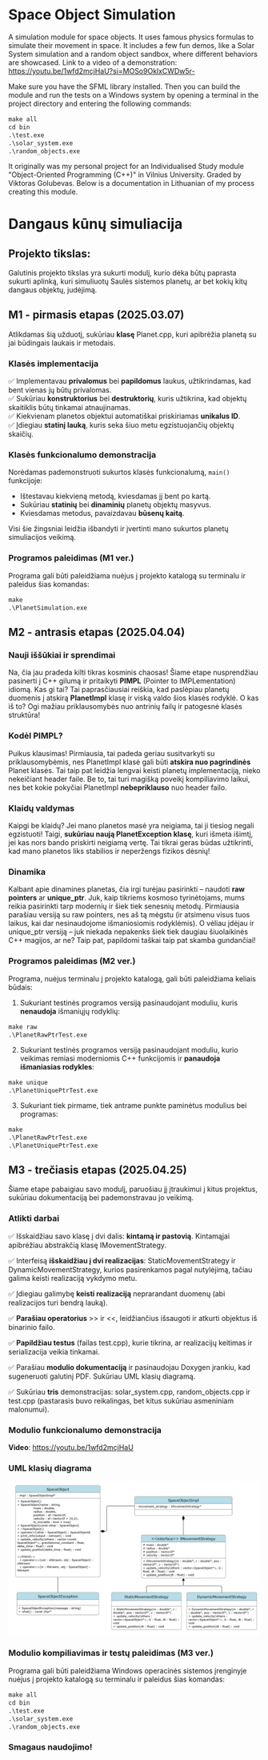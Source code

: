 # Space Object Simulation

A simulation module for space objects. It uses famous physics formulas to simulate their movement in space. It includes a few fun demos, like a Solar System simulation and a random object sandbox, where different behaviors are showcased. Link to a video of a demonstration: https://youtu.be/1wfd2mcjHaU?si=MOSo9OklxCWDw5r-

Make sure you have the SFML library installed. Then you can build the module and run the tests on a Windows system by opening a terminal in the project directory and entering the following commands:

```
make all
cd bin
.\test.exe 
.\solar_system.exe
.\random_objects.exe
```

It originally was my personal project for an Individualised Study module "Object-Oriented Programming (C++)" in Vilnius University. Graded by Viktoras Golubevas. Below is a documentation in Lithuanian of my process creating this module.

# Dangaus kūnų simuliacija

## Projekto tikslas: 

Galutinis projekto tikslas yra sukurti modulį, kurio dėka būtų paprasta sukurti aplinką, kuri simuliuotų Saulės sistemos planetų, ar bet kokių kitų dangaus objektų, judėjimą.

## M1 - pirmasis etapas (2025.03.07)

Atlikdamas šią užduotį, sukūriau **klasę** Planet.cpp, kuri apibrėžia planetą su jai būdingais laukais ir metodais. 

### Klasės implementacija

✅ Implementavau **privalomus** bei **papildomus** laukus, užtikrindamas, kad bent vienas jų būtų privalomas.   
✅ Sukūriau **konstruktorius** bei **destruktorių**, kuris užtikrina, kad objektų skaitiklis būtų tinkamai atnaujinamas.    
✅ Kiekvienam planetos objektui automatiškai priskiriamas **unikalus ID**.  
✅ Įdiegiau **statinį lauką**, kuris seka šiuo metu egzistuojančių objektų skaičių.

### Klasės funkcionalumo demonstracija

Norėdamas pademonstruoti sukurtos klasės funkcionalumą, `main()` funkcijoje:

- Ištestavau kiekvieną metodą, kviesdamas jį bent po kartą.
- Sukūriau **statinių** bei **dinaminių** planetų objektų masyvus.
- Kviesdamas metodus, pavaizdavau **būsenų kaitą**.

Visi šie žingsniai leidžia išbandyti ir įvertinti mano sukurtos planetų simuliacijos veikimą.

### Programos paleidimas (M1 ver.)

Programa gali būti paleidžiama nuėjus į projekto katalogą su terminalu ir paleidus šias komandas:

```
make
.\PlanetSimulation.exe
```

## M2 - antrasis etapas (2025.04.04)

### Nauji iššūkiai ir sprendimai
Na, čia jau pradeda kilti tikras kosminis chaosas! Šiame etape nusprendžiau pasinerti į C++ gilumą ir pritaikyti **PIMPL** (Pointer to IMPLementation) idiomą. Kas gi tai? Tai paprasčiausiai reiškia, kad paslėpiau planetų duomenis į atskirą **PlanetImpl** klasę ir viską valdo šios klasės rodyklė. O kas iš to? Ogi mažiau priklausomybės nuo antrinių failų ir patogesnė klasės struktūra!

### Kodėl PIMPL?
Puikus klausimas! Pirmiausia, tai padeda geriau susitvarkyti su priklausomybėmis, nes PlanetImpl klasė gali būti **atskira nuo pagrindinės** Planet klasės. Tai taip pat leidžia lengvai keisti planetų implementaciją, nieko nekeičiant header faile. Be to, tai turi magišką poveikį kompiliavimo laikui, nes bet kokie pokyčiai PlanetImpl **nebepriklauso** nuo header failo.

### Klaidų valdymas
Kaipgi be klaidų? Jei mano planetos masė yra neigiama, tai ji tiesiog negali egzistuoti! Taigi, **sukūriau naują PlanetException klasę**, kuri išmeta išimtį, jei kas nors bando priskirti neigiamą vertę. Tai tikrai geras būdas užtikrinti, kad mano planetos liks stabilios ir neperžengs fizikos dėsnių!

### Dinamika
Kalbant apie dinamines planetas, čia irgi turėjau pasirinkti – naudoti **raw pointers** ar **unique_ptr**. Juk, kaip tikriems kosmoso tyrinėtojams, mums reikia pasirinkti tarp modernių ir šiek tiek senesnių metodų. Pirmiausia parašiau versiją su raw pointers, nes aš tą mėgstu (ir atsimenu visus tuos laikus, kai dar nesinaudojome išmaniosiomis rodyklėmis). O vėliau įdėjau ir unique_ptr versiją – juk niekada nepakenks šiek tiek daugiau šiuolaikinės C++ magijos, ar ne? Taip pat, papildomi taškai taip pat skamba gundančiai!

### Programos paleidimas (M2 ver.)

Programa, nuėjus terminalu į projekto katalogą, gali būti paleidžiama keliais būdais:

1. Sukuriant testinės programos versiją pasinaudojant moduliu, kuris **nenaudoja** išmaniųjų rodyklių:
```
make raw
.\PlanetRawPtrTest.exe
```

2. Sukuriant testinės programos versiją pasinaudojant moduliu, kurio veikimas remiasi moderniomis C++ funkcijomis ir **panaudoja išmaniasias rodykles**:
```
make unique
.\PlanetUniquePtrTest.exe
```

3. Sukuriant tiek pirmame, tiek antrame punkte paminėtus modulius bei programas:
```
make
.\PlanetRawPtrTest.exe
.\PlanetUniquePtrTest.exe
```

## M3 - trečiasis etapas (2025.04.25)

Šiame etape pabaigiau savo modulį, paruošiau jį įtraukimui į kitus projektus, sukūriau dokumentaciją bei pademonstravau jo veikimą.

### Atlikti darbai

✅ Išskaidžiau savo klasę į dvi dalis: **kintamą ir pastovią**. Kintamąjai apibrėžiau abstrakčią klasę IMovementStrategy. 

✅ Interfeisą **išskaidžiau į dvi realizacijas**: StaticMovementStrategy ir DynamicMovementStrategy, kurios pasirenkamos pagal nutylėjimą, tačiau galima keisti realizaciją vykdymo metu.

✅ Įdiegiau galimybę **keisti realizaciją** neprarandant duomenų (abi realizacijos turi bendrą lauką).

✅ **Parašiau operatorius** >> ir <<, leidžiančius išsaugoti ir atkurti objektus iš binarinio failo.

✅ **Papildžiau testus** (failas test.cpp), kurie tikrina, ar realizacijų keitimas ir serializacija veikia tinkamai.

✅ Parašiau **modulio dokumentaciją** ir pasinaudojau Doxygen įrankiu, kad sugeneruoti galutinį PDF. Sukūriau UML klasių diagramą.

✅ Sukūriau **tris** demonstracijas: solar_system.cpp, random_objects.cpp ir test.cpp (pastarasis buvo reikalingas, bet kitus sukūriau asmeniniam malonumui).

### Modulio funkcionalumo demonstracija
**Video**: https://youtu.be/1wfd2mcjHaU

### UML klasių diagrama

![Image](space_sim_class_diagram.png)

### Modulio kompiliavimas ir testų paleidimas (M3 ver.)

Programa gali būti paleidžiama Windows operacinės sistemos įrenginyje nuėjus į projekto katalogą su terminalu ir paleidus šias komandas:

```
make all
cd bin
.\test.exe 
.\solar_system.exe
.\random_objects.exe
```

### Smagaus naudojimo!
